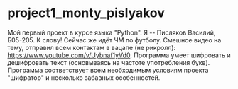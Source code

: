 # project1_monty_pislyakov
Мой первый проект в курсе языка "Python". Я -- Писляков Василий, Б05-205. К слову! Сейчас же идёт ЧМ по футболу. Смешное видео на тему, отправил всем контактам в вацапе (не рикролл): https://www.youtube.com/v/Uybnaf1yVd0.
Программа умеет шифровать и дешифровать текст (основываясь на частоте употребления букв). Программа соответствует всем необходимым условиям проекта "шифратор" и несколько забавных особенностей.
